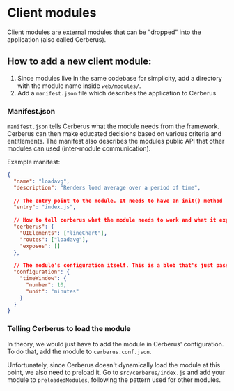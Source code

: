 # Client modules

Client modules are external modules that can be "dropped" into the application (also called Cerberus).

## How to add a new client module:

1. Since modules live in the same codebase for simplicity, add a directory with the module name inside `web/modules/`.
2. Add a `manifest.json` file which describes the application to Cerberus

### Manifest.json

`manifest.json` tells Cerberus what the module needs from the framework. Cerberus can then make educated decisions based on various criteria and entitlements.
The manifest also describes the modules public API that other modules can used (inter-module communication).

Example manifest:

```json
{
  "name": "loadavg",
  "description": "Renders load average over a period of time",
  
  // The entry point to the module. It needs to have an init() method
  "entry": "index.js",
  
  // How to tell cerberus what the module needs to work and what it exposes
  "cerberus": {
    "UIElements": ["lineChart"],
    "routes": ["loadavg"],
    "exposes": []
  },
  
  // The module's configuration itself. This is a blob that's just passed to the init() method.
  "configuration": {
    "timeWindow": {
      "number": 10,
      "unit": "minutes"
    }
  }
}
```

### Telling Cerberus to load the module

In theory, we would just have to add the module in Cerberus' configuration. To do that, add the module to `cerberus.conf.json`.

Unfortunately, since Cerberus doesn't dynamically load the module at this point, we also need to preload it. Go to `src/cerberus/index.js` 
and add your module to `preloadedModules`, following the pattern used for other modules.

